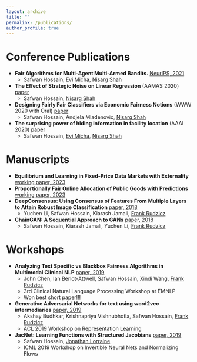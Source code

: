 ```yaml
---
layout: archive
title: ""
permalink: /publications/
author_profile: true
---
```


Conference Publications
=====
* **Fair Algorithms for Multi-Agent Multi-Armed Bandits.** [NeurIPS, 2021](https://safwanhossain.github.io/files/fairMAB.pdf)
    * Safwan Hossain, Evi Micha, [Nisarg Shah](http://www.cs.toronto.edu/~nisarg/)
* **The Effect of Strategic Noise on Linear Regression** (AAMAS 2020) [paper](https://safwanhossain.github.io/files/equilibria_linreg.pdf)
    * Safwan Hossain, [Nisarg Shah](http://www.cs.toronto.edu/~nisarg/)
* **Designing Fairly Fair Classifiers via Economic Fairness Notions** (WWW 2020 with Oral) [paper](https://safwanhossain.github.io/files/envy_equity.pdf)
    * Safwan Hossain, Andjela Mladenovic, [Nisarg Shah](http://www.cs.toronto.edu/~nisarg/)
* **The surprising power of hiding information in facility location** (AAAI 2020) [paper](https://safwanhossain.github.io/files/hiding.pdf)
    * Safwan Hossain, [Evi Micha](http://www.cs.toronto.edu/~emicha/), [Nisarg Shah](http://www.cs.toronto.edu/~nisarg/)

    
Manuscripts
======
* **Equilibrium and Learning in Fixed-Price Data Markets with Externality** [working paper, 2023](https://safwanhossain.github.io/files/arxiv_data_markets.pdf)
* **Proportionally Fair Online Allocation of Public Goods with Predictions** [working paper, 2023](https://arxiv.org/abs/2209.15305)
* **DeepConsensus: Using Consensus of Features From Multiple Layers to Attain Robust Image Classification** [paper, 2018](https://arxiv.org/abs/1811.07266)
    * Yuchen Li, Safwan Hossain, Kiarash Jamali, [Frank Rudzicz](http://www.cs.toronto.edu/~frank/)
* **ChainGAN: A Sequential Approach to GANs** [paper, 2018](https://arxiv.org/abs/1811.08081)
    * Safwan Hossain, Kiarash Jamali, Yuchen Li, [Frank Rudzicz](http://www.cs.toronto.edu/~frank/)

Workshops
======
* **Analyzing Text Specific vs Blackbox Fairness Algorithms in Multimodal Clinical NLP** [paper, 2019](https://safwanhossain.github.io/files/clinical_nlp.pdf)
    * John Chen, Ian Berlot-Attwell, Safwan Hossain, Xindi Wang, [Frank Rudzicz](http://www.cs.toronto.edu/~frank/)
    * 3rd Clinical Natural Language Processing Workshop at EMNLP
    * Won best short paper!!!
* **Generative Adversarial Networks for text using word2vec intermediaries** [paper, 2019](https://arxiv.org/pdf/1904.02293.pdf)
    * Akshay Budhkar, Krishnapriya Vishnubhotla, Safwan Hossain, [Frank Rudzicz](http://www.cs.toronto.edu/~frank/)
    * ACL 2019 Workshop on Representation Learning
* **JacNet: Learning Functions with Structured Jacobians** [paper, 2019](https://invertibleworkshop.github.io/accepted_papers/pdfs/INNF_2019_paper_10.pdf)
    * Safwan Hossain, [Jonathan Lorraine](https://www.cs.toronto.edu/~lorraine/)
    * ICML 2019 Workshop on Invertible Neural Nets and Normalizing Flows
